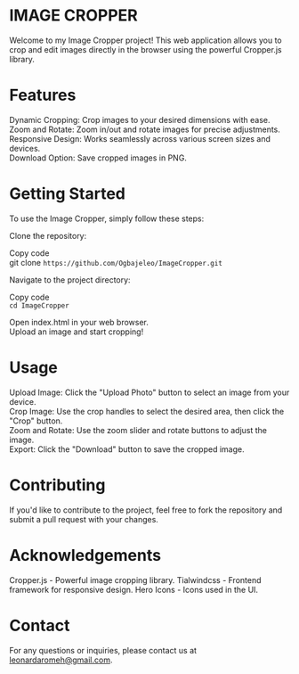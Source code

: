 # IMAGE CROPPER
Welcome to my Image Cropper project! This web application allows you to crop and edit images directly in the browser using the powerful Cropper.js library.

# Features
Dynamic Cropping: Crop images to your desired dimensions with ease. <br>
Zoom and Rotate: Zoom in/out and rotate images for precise adjustments. <br>
Responsive Design: Works seamlessly across various screen sizes and devices. <br>
Download Option: Save cropped images in PNG.

# Getting Started
To use the Image Cropper, simply follow these steps:

Clone the repository:

Copy code <br>
git clone `https://github.com/Ogbajeleo/ImageCropper.git`

Navigate to the project directory:

Copy code <br>
`cd ImageCropper`

Open index.html in your web browser. <br>
Upload an image and start cropping!

# Usage
Upload Image: Click the "Upload Photo" button to select an image from your device. <br>
Crop Image: Use the crop handles to select the desired area, then click the "Crop" button. <br>
Zoom and Rotate: Use the zoom slider and rotate buttons to adjust the image. <br>
Export: Click the "Download" button to save the cropped image.

# Contributing
If you'd like to contribute to the project, feel free to fork the repository and submit a pull request with your changes.

# Acknowledgements
Cropper.js - Powerful image cropping library.
Tialwindcss - Frontend framework for responsive design.
Hero Icons - Icons used in the UI.

# Contact
For any questions or inquiries, please contact us at leonardaromeh@gmail.com.